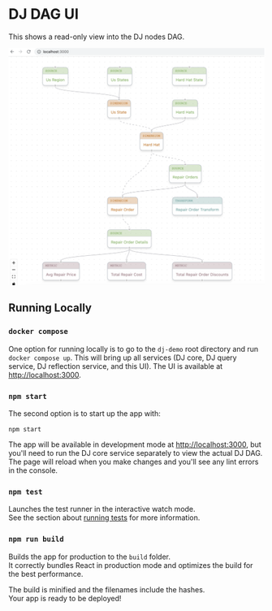 # DJ DAG UI

This shows a read-only view into the DJ nodes DAG.

<img src="dj-nodes-dag-ui.png" />

## Running Locally

### `docker compose`

One option for running locally is to go to the `dj-demo` root directory and run
`docker compose up`. This will bring up all services (DJ core, DJ query service, 
DJ reflection service, and this UI). The UI is available at [http://localhost:3000](http://localhost:3000).

### `npm start`

The second option is to start up the app with:
```
npm start
```
The app will be available in development mode at [http://localhost:3000](http://localhost:3000), but
you'll need to run the DJ core service separately to view the actual DJ DAG.
The page will reload when you make changes and you'll see any lint errors in the console.

### `npm test`

Launches the test runner in the interactive watch mode.\
See the section about [running tests](https://facebook.github.io/create-react-app/docs/running-tests) 
for more information.

### `npm run build`

Builds the app for production to the `build` folder.\
It correctly bundles React in production mode and optimizes the build for the best performance.

The build is minified and the filenames include the hashes.\
Your app is ready to be deployed!
